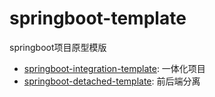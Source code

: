 # springboot-template
springboot项目原型模版

- [springboot-integration-template](./springboot-integration-template): 一体化项目
- [springboot-detached-template](./springboot-detached-template): 前后端分离
